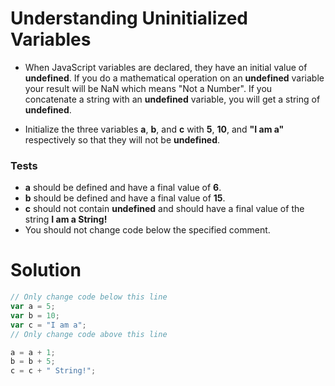 # Understanding Uninitialized Variables

- When JavaScript variables are declared, they have an initial value of **undefined**. If you do a mathematical operation on an **undefined** variable your result will be NaN which means "Not a Number". If you concatenate a string with an **undefined** variable, you will get a string of **undefined**.

- Initialize the three variables **a**, **b**, and **c** with **5**, **10**, and **"I am a"** respectively so that they will not be **undefined**.

### Tests
- **a** should be defined and have a final value of **6**.
- **b** should be defined and have a final value of **15**.
- **c** should not contain **undefined** and should have a final value of the string **I am a String!**
- You should not change code below the specified comment.

# Solution

```js
// Only change code below this line
var a = 5;
var b = 10;
var c = "I am a";
// Only change code above this line

a = a + 1;
b = b + 5;
c = c + " String!";
```
